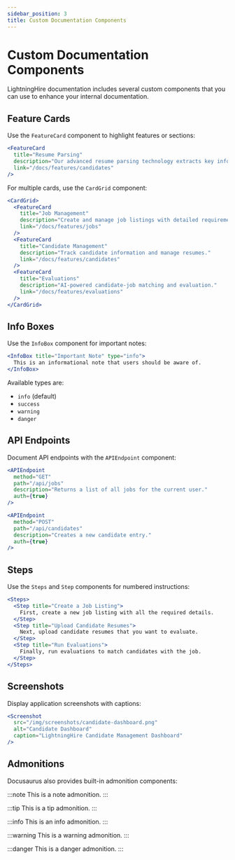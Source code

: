 ```yaml
---
sidebar_position: 3
title: Custom Documentation Components
---
```


# Custom Documentation Components

LightningHire documentation includes several custom components that you can use to enhance your internal documentation.

## Feature Cards

Use the `FeatureCard` component to highlight features or sections:

```jsx
<FeatureCard 
  title="Resume Parsing" 
  description="Our advanced resume parsing technology extracts key information from candidates' resumes." 
  link="/docs/features/candidates" 
/>
```

For multiple cards, use the `CardGrid` component:

```jsx
<CardGrid>
  <FeatureCard 
    title="Job Management" 
    description="Create and manage job listings with detailed requirements." 
    link="/docs/features/jobs" 
  />
  <FeatureCard 
    title="Candidate Management" 
    description="Track candidate information and manage resumes." 
    link="/docs/features/candidates" 
  />
  <FeatureCard 
    title="Evaluations" 
    description="AI-powered candidate-job matching and evaluation." 
    link="/docs/features/evaluations" 
  />
</CardGrid>
```

## Info Boxes

Use the `InfoBox` component for important notes:

```jsx
<InfoBox title="Important Note" type="info">
  This is an informational note that users should be aware of.
</InfoBox>
```

Available types are:
- `info` (default)
- `success`
- `warning`
- `danger`

## API Endpoints

Document API endpoints with the `APIEndpoint` component:

```jsx
<APIEndpoint 
  method="GET" 
  path="/api/jobs" 
  description="Returns a list of all jobs for the current user." 
  auth={true} 
/>

<APIEndpoint 
  method="POST" 
  path="/api/candidates" 
  description="Creates a new candidate entry." 
  auth={true} 
/>
```

## Steps

Use the `Steps` and `Step` components for numbered instructions:

```jsx
<Steps>
  <Step title="Create a Job Listing">
    First, create a new job listing with all the required details.
  </Step>
  <Step title="Upload Candidate Resumes">
    Next, upload candidate resumes that you want to evaluate.
  </Step>
  <Step title="Run Evaluations">
    Finally, run evaluations to match candidates with the job.
  </Step>
</Steps>
```

## Screenshots

Display application screenshots with captions:

```jsx
<Screenshot 
  src="/img/screenshots/candidate-dashboard.png" 
  alt="Candidate Dashboard" 
  caption="LightningHire Candidate Management Dashboard" 
/>
```

## Admonitions

Docusaurus also provides built-in admonition components:

:::note
This is a note admonition.
:::

:::tip
This is a tip admonition.
:::

:::info
This is an info admonition.
:::

:::warning
This is a warning admonition.
:::

:::danger
This is a danger admonition.
:::